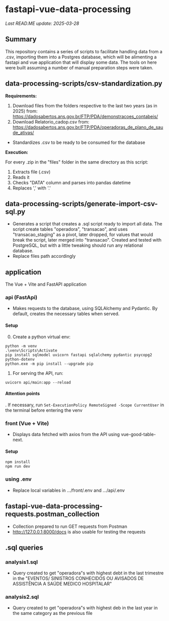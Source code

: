 # fastapi-vue-data-processing
_Last READ.ME update: 2025-03-28_

## Summary

This repository contains a series of scripts to facilitate handling data from a .csv, importing them into a Postgres database, which will be alimenting a fastapi and vue application that will display some data. The tools on here were built assuming a number of manual preparation steps were taken.

## data-processing-scripts/csv-standardization.py
**Requirements:** 
1. Download files from the folders respective to the last two years (as in 2025) from: https://dadosabertos.ans.gov.br/FTP/PDA/demonstracoes_contabeis/
2. Download Relatorio_cadop.csv from: https://dadosabertos.ans.gov.br/FTP/PDA/operadoras_de_plano_de_saude_ativas/

- Standardizes .csv to be ready to be consumed for the database

**Execution:**

For every .zip in the "files" folder in the same directory as this script:
1. Extracts file (.csv)
2. Reads it
3. Checks "DATA" column and parses into pandas  datetime
4. Replaces ',' with '.'

## data-processing-scripts/generate-import-csv-sql.py
- Generates a script that creates a .sql script ready to import all data. The script create tables "operadora", "transacao", and uses "transacao_staging" as a pivot, later dropped, for values that would break the script, later merged into "transacao". Created and tested with PostgreSQL, but with a little tweaking should run any relational database.
- Replace files path accordingly

## application

The Vue + Vite and FastAPI application

### api (FastApi)
- Makes requests to the database, using SQLAlchemy and Pydantic. By default, creates the necessary tables when served.

#### Setup
0. Create a python virtual env:
```
python -m venv
.\venv\Scripts\Activate
pip install sqlmodel uvicorn fastapi sqlalchemy pydantic psycopg2 python-dotenv
python.exe -m pip install --upgrade pip

```

1. For serving the API, run:
```
uvicorn api/main:app --reload
```

#### Attention points
. If necessary, run ```Set-ExecutionPolicy RemoteSigned -Scope CurrentUser``` in the terminal before entering the venv

### front (Vue + Vite)
- Displays data fetched with axios from the API using vue-good-table-next.

#### Setup

```
npm install
npm run dev
```

### using .env
- Replace local variables in .../front/.env and .../api/.env

## fastapi-vue-data-processing-requests.postman_collection

- Collection prepared to run GET requests from Postman
- http://127.0.0.1:8000/docs is also usable for testing the requests

## .sql queries
### analysis1.sql
- Query created to get "operadora"s with highest debt in the last trimestre in the "EVENTOS/ SINISTROS CONHECIDOS OU AVISADOS DE ASSISTÊNCIA A SAÚDE MEDICO HOSPITALAR"

### analysis2.sql
- Query created to get "operadora"s with highest deb in the last year in the same category as the previous file